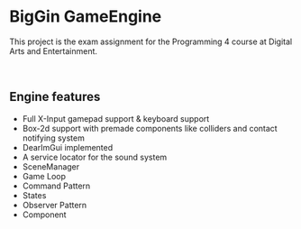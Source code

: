 # BigGin GameEngine
 
This project is the exam assignment for the Programming 4 course at Digital Arts and Entertainment.

<br>

## Engine features

- Full X-Input gamepad support & keyboard support
- Box-2d support with premade components like colliders and contact notifying system
- DearImGui implemented
- A service locator for the sound system
- SceneManager
- Game Loop
- Command Pattern
- States
- Observer Pattern
- Component